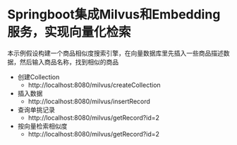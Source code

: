 # Springboot集成Milvus和Embedding服务，实现向量化检索

本示例假设构建一个商品相似度搜索引擎，在向量数据库里先插入一些商品描述数据，然后输入商品名称，找到相似的商品

- 创建Collection
	- http://localhost:8080/milvus/createCollection
- 插入数据
	- http://localhost:8080/milvus/insertRecord
- 查询单挑记录
	- http://localhost:8080/milvus/getRecord?id=2
- 按向量检索相似度
	- http://localhost:8080/milvus/getRecord?id=2
